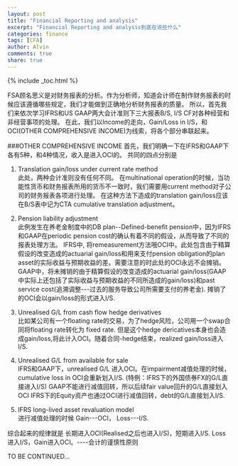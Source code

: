 ```yaml
---
layout: post
title: "Financial Reporting and analysis"
excerpt: "Financial Reporting and analysis到底在说些什么"
categories: finance
tags: [CFA]
author: Alvin
comments: true
share: true
---
```

{% include _toc.html %} 

FSA顾名思义是对财务报表的分析。作为分析师，知道会计师在制作财务报表的时候应该遵循哪些规定，我们才能做到正确地分析财务报表的质量。
所以，首先我们来依次学习IFRS和US GAAP两大会计准则下三大报表B/S, I/S CF对各种经营和非经营事项的处理。
在此，我们以Income的走向，Gain/Loss in I/S，和OCI(OTHER COMPREHENSIVE INCOME)为线索，将各个部分串联起来。

###OTHER COMPREHENSIVE INCOME
首先，我们明确一下在IFRS和GAAP下各有5种，和4种情况，收入是进入OCI的。
共同的四点分别是
1. Translation gain/loss under current rate method   
   此处，两种会计准则没有任何不同。
   在multinational operation的时候，当功能性货币和财务报表所用的货币不一致时，我们需要用current method对子公司的财务报表各项进行处理。
   在这种方法下造成的translation gain/loss应该在B/S表中记为CTA cumulative translation adjustment。
   
2. Pension liability adjustment   
    此例发生在养老金制度中的DB plan--Defined-benefit pension中，因为IFRS和GAAP在periodic pension cost的确认有着不同的假设，从而导致了不同的报表处理方法。
    IFRS中, 将remeasurement方法哦OCI中。此处包含由于精算假设的改变造成的actuarial gain/loss和用来支付pension obligation的plan asset的实际收益与预期收益的差。需要注意的时此处的OCI永远不会摊销。
    GAAP中，将未摊销的由于精算假设的改变造成的actuarial gain/loss(GAAP中实际上还包括了实际收益与预期收益的不同所造成的gain/loss)和past service cost(追溯调整---过去的服务导致公司所需要支付的养老金).
    摊销了的OCI会以gain/loss的形式进入I/S.
    
3. Unrealised G/L from cash flow hedge derivatives    
	比如某公司有一个floating rate的交易，为了hedge风险，公司用一个swap合同将floating rate转化为 fixed rate.
	但是这个hedge dericatives本身也会造成gain/loss,将此计入OCI。随着合同-hedge结束，realized gain/loss进入I/S.
	
4. Unrealised G/L from available for sale    
    IFRS和GAAP下，unrealised G/L 进入OCI。在impairment减值处理的时候，cumulative loss in OCI会重新划入I/S.
    (特例：IFRS下的外国债券FX的G/L直接进入I/S)
  GAAP不能进行减值回转，所以后续fair value回升的G/L直接划入OCI
  IFRS下的Equity资产也通过OCI进行减值回转，debt的G/L直接划入I/S.
  
5. IFRS long-lived asset revaluation model    
    进行减值处理的时候 Gain---OCI， Loss---I/S.   
    
    
综合起来的规律就是   长期进入OCI(Realised之后也进入I/S)，短期进入I/S.
				  Loss进入I/S，Gain进入OCI。----会计的谨慎性原则



TO BE CONTINUED...  


<!-- 多说评论框 start -->
<div class="ds-thread" data-thread-key="CFA-FSA" data-title="CFA-FSA" ></div>
<!-- 多说评论框 end -->
<!-- 多说公共JS代码 start (一个网页只需插入一次) -->
<script type="text/javascript">
var duoshuoQuery = {short_name:"goaheadalvin"};
(function() {
var ds = document.createElement('script');
ds.type = 'text/javascript';ds.async = true;
ds.src = (document.location.protocol == 'https:' ? 'https:' : 'http:') + '//static.duoshuo.com/embed.js';
ds.charset = 'UTF-8';
(document.getElementsByTagName('head')[0] 
|| document.getElementsByTagName('body')[0]).appendChild(ds);
})();
</script>
<!-- 多说公共JS代码 end -->
